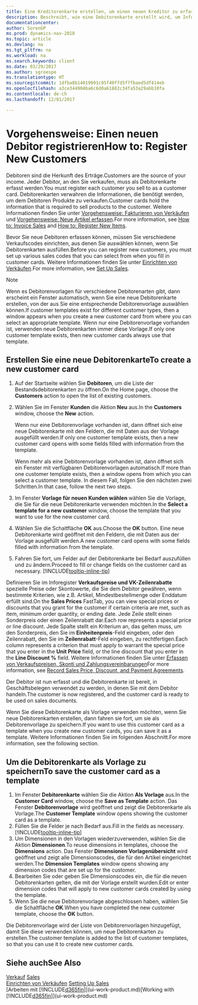 ```yaml
---
title: Eine Kreditorenkarte erstellen, um einen neuen Kreditor zu erfassen
description: Beschreibt, wie eine Debitorenkarte erstellt wird, um Informationen zu jedem neuen Debitor oder Clients zu erfassen, an die Sie verkaufen.
documentationcenter: 
author: SorenGP
ms.prod: dynamics-nav-2018
ms.topic: article
ms.devlang: na
ms.tgt_pltfrm: na
ms.workload: na
ms.search.keywords: client
ms.date: 03/29/2017
ms.author: sgroespe
ms.translationtype: HT
ms.sourcegitcommit: 1dfba8b14019991c95f40ffd5f7fbaed5df414eb
ms.openlocfilehash: a3ce344904ba6c6d0a61882c34fa53a29abb10fa
ms.contentlocale: de-ch
ms.lasthandoff: 12/01/2017

---
```

# <a name="how-to-register-new-customers"></a><span data-ttu-id="28fe5-103">Vorgehensweise: Einen neuen Debitor registrieren</span><span class="sxs-lookup"><span data-stu-id="28fe5-103">How to: Register New Customers</span></span>
<span data-ttu-id="28fe5-104">Debitoren sind die Herkunft des Erträge.</span><span class="sxs-lookup"><span data-stu-id="28fe5-104">Customers are the source of your income.</span></span> <span data-ttu-id="28fe5-105">Jeder Debitor, an den Sie verkaufen, muss als Debitorenkarte erfasst werden.</span><span class="sxs-lookup"><span data-stu-id="28fe5-105">You must register each customer you sell to as a customer card.</span></span> <span data-ttu-id="28fe5-106">Debitorenkarten verwahren die Informationen, die benötigt werden, um dem Debitoren Produkte zu verkaufen.</span><span class="sxs-lookup"><span data-stu-id="28fe5-106">Customer cards hold the information that is required to sell products to the customer.</span></span> <span data-ttu-id="28fe5-107">Weitere Informationen finden Sie unter [Vorgehensweise: Fakturieren von Verkäufen](sales-how-invoice-sales.md) und [Vorgehensweise: Neue Artikel erfassen](inventory-how-register-new-items.md).</span><span class="sxs-lookup"><span data-stu-id="28fe5-107">For more information, see [How to: Invoice Sales](sales-how-invoice-sales.md) and [How to: Register New Items](inventory-how-register-new-items.md).</span></span>  

<span data-ttu-id="28fe5-108">Bevor Sie neue Debitoren erfassen können, müssen Sie verschiedene Verkaufscodes einrichten, aus denen Sie auswählen können, wenn Sie Debitorenkarten ausfüllen.</span><span class="sxs-lookup"><span data-stu-id="28fe5-108">Before you can register new customers, you must set up various sales codes that you can select from when you fill in customer cards.</span></span> <span data-ttu-id="28fe5-109">Weitere Informationen finden Sie unter [Einrichten von Verkäufen](sales-setup-sales.md).</span><span class="sxs-lookup"><span data-stu-id="28fe5-109">For more information, see [Set Up Sales](sales-setup-sales.md).</span></span>

> [!NOTE]  
>   <span data-ttu-id="28fe5-110">Wenn es Debitorenvorlagen für verschiedene Debitorenarten gibt, dann erscheint ein Fenster automatisch, wenn Sie eine neue Debitorenkarte erstellen, von der aus Sie eine entsprechende Debitorenvorlage auswählen können.</span><span class="sxs-lookup"><span data-stu-id="28fe5-110">If customer templates exist for different customer types, then a window appears when you create a new customer card from where you can select an appropriate template.</span></span> <span data-ttu-id="28fe5-111">Wenn nur eine Debitorenvorlage vorhanden ist, verwenden neue Debitorenkarten immer diese Vorlage.</span><span class="sxs-lookup"><span data-stu-id="28fe5-111">If only one customer template exists, then new customer cards always use that template.</span></span>

## <a name="to-create-a-new-customer-card"></a><span data-ttu-id="28fe5-112">Erstellen Sie eine neue Debitorenkarte</span><span class="sxs-lookup"><span data-stu-id="28fe5-112">To create a new customer card</span></span>
1. <span data-ttu-id="28fe5-113">Auf der Startseite wählen Sie **Debitoren**, um die Liste der Bestandsdebitorenkarten zu öffnen.</span><span class="sxs-lookup"><span data-stu-id="28fe5-113">On the Home page, choose the **Customers** action to open the list of existing customers.</span></span>  
2. <span data-ttu-id="28fe5-114">Wählen Sie im Fenster **Kunden** die Aktion **Neu** aus.</span><span class="sxs-lookup"><span data-stu-id="28fe5-114">In the **Customers** window, choose the **New** action.</span></span>

    <span data-ttu-id="28fe5-115">Wenn nur eine Debitorenvorlage vorhanden ist, dann öffnet sich eine neue Debitorenkarte mit den Feldern, die mit Daten aus der Vorlage ausgefüllt werden.</span><span class="sxs-lookup"><span data-stu-id="28fe5-115">If only one customer template exists, then a new customer card opens with some fields filled with information from the template.</span></span>

    <span data-ttu-id="28fe5-116">Wenn mehr als eine Debitorenvorlage vorhanden ist, dann öffnet sich ein Fenster mit verfügbaren Debitorenvorlagen automatisch.</span><span class="sxs-lookup"><span data-stu-id="28fe5-116">If more than one customer template exists, then a window opens from which you can select a customer template.</span></span> <span data-ttu-id="28fe5-117">In diesem Fall, folgen Sie den nächsten zwei Schritten.</span><span class="sxs-lookup"><span data-stu-id="28fe5-117">In that case, follow the next two steps.</span></span>
3. <span data-ttu-id="28fe5-118">Im Fenster **Vorlage für neuen Kunden wählen** wählen Sie die Vorlage, die Sie für die neue Debitorenkarte verwenden möchten.</span><span class="sxs-lookup"><span data-stu-id="28fe5-118">In the **Select a template for a new customer** window, choose the template that you want to use for the new customer card.</span></span>
4. <span data-ttu-id="28fe5-119">Wählen Sie die Schaltfläche **OK** aus.</span><span class="sxs-lookup"><span data-stu-id="28fe5-119">Choose the **OK** button.</span></span> <span data-ttu-id="28fe5-120">Eine neue Debitorenkarte wird geöffnet mit den Feldern, die mit Daten aus der Vorlage ausgefüllt werden.</span><span class="sxs-lookup"><span data-stu-id="28fe5-120">A new customer card opens with some fields filled with information from the template.</span></span>  
5. <span data-ttu-id="28fe5-121">Fahren Sie fort, um Felder auf der Debitorenkarte bei Bedarf auszufüllen und zu ändern.</span><span class="sxs-lookup"><span data-stu-id="28fe5-121">Proceed to fill or change fields on the customer card as necessary.</span></span> [!INCLUDE[tooltip-inline-tip](includes/tooltip-inline-tip_md.md)]

<span data-ttu-id="28fe5-122">Definieren Sie im Inforegister **Verkaufspreise und VK-Zeilenrabatte** spezielle Preise oder Skontowerte, die Sie dem Debitor gewähren, wenn bestimmte Kriterien, wie z.B. Artikel, Mindestbestellmenge oder Enddatum erfüllt sind.</span><span class="sxs-lookup"><span data-stu-id="28fe5-122">On the **Sales Prices** FastTab, you can view special prices or discounts that you grant for the customer if certain criteria are met, such as item, minimum order quantity, or ending date.</span></span> <span data-ttu-id="28fe5-123">Jede Zeile stellt einen Sonderpreis oder einen Zeilenrabatt dar.</span><span class="sxs-lookup"><span data-stu-id="28fe5-123">Each row represents a special price or line discount.</span></span> <span data-ttu-id="28fe5-124">Jede Spalte stellt ein Kriterium an, das gelten muss, um den Sonderpreis, den Sie im **Einheitenpreis**-Feld eingeben, oder den Zeilenrabatt, den Sie im **Zeilenrabatt**-Feld eingeben, zu rechtfertigen.</span><span class="sxs-lookup"><span data-stu-id="28fe5-124">Each column represents a criterion that must apply to warrant the special price that you enter in the **Unit Price** field, or the line discount that you enter in the **Line Discount %** field.</span></span> <span data-ttu-id="28fe5-125">Weitere Informationen finden Sie unter [Erfassen von Verkaufspreisen, Skonti und Zahlungsvereinbarungen](sales-how-record-sales-price-discount-payment-agreements.md)</span><span class="sxs-lookup"><span data-stu-id="28fe5-125">For more information, see [Record Sales Price, Discount, and Payment Agreements](sales-how-record-sales-price-discount-payment-agreements.md).</span></span>

<span data-ttu-id="28fe5-126">Der Debitor ist nun erfasst und die Debitorenkarte ist bereit, in Geschäftsbelegen verwendet zu werden, in denen Sie mit dem Debitor handeln.</span><span class="sxs-lookup"><span data-stu-id="28fe5-126">The customer is now registered, and the customer card is ready to be used on sales documents.</span></span>

<span data-ttu-id="28fe5-127">Wenn Sie diese Debitorenkarte als Vorlage verwenden möchten, wenn Sie neue Debitorenkarten erstellen, dann fahren sie fort, um sie als Debitorenvorlage zu speichern.</span><span class="sxs-lookup"><span data-stu-id="28fe5-127">If you want to use this customer card as a template when you create new customer cards, you can save it as a template.</span></span> <span data-ttu-id="28fe5-128">Weitere Informationen finden Sie im folgenden Abschnitt.</span><span class="sxs-lookup"><span data-stu-id="28fe5-128">For more information, see the following section.</span></span>

## <a name="to-save-the-customer-card-as-a-template"></a><span data-ttu-id="28fe5-129">Um die Debitorenkarte als Vorlage zu speichern</span><span class="sxs-lookup"><span data-stu-id="28fe5-129">To save the customer card as a template</span></span>
1. <span data-ttu-id="28fe5-130">Im Fenster **Debitorenkarte** wählen Sie die Aktion **Als Vorlage** aus.</span><span class="sxs-lookup"><span data-stu-id="28fe5-130">In the **Customer Card** window, choose the **Save as Template** action.</span></span> <span data-ttu-id="28fe5-131">Das Fenster **Debitorenvorlage** wird geöffnet und zeigt die Debitorenkarte als Vorlage.</span><span class="sxs-lookup"><span data-stu-id="28fe5-131">The **Customer Template** window opens showing the customer card as a template.</span></span>
2. <span data-ttu-id="28fe5-132">Füllen Sie die Felder je nach Bedarf aus.</span><span class="sxs-lookup"><span data-stu-id="28fe5-132">Fill in the fields as necessary.</span></span> [!INCLUDE[tooltip-inline-tip](includes/tooltip-inline-tip_md.md)]
3. <span data-ttu-id="28fe5-133">Um Dimensionen in den Vorlagen wiederzuverwenden, wählen Sie die Aktion **Dimensionen**.</span><span class="sxs-lookup"><span data-stu-id="28fe5-133">To reuse dimensions in templates, choose the **Dimensions** action.</span></span> <span data-ttu-id="28fe5-134">Das Fenster **Dimensionen Vorlagenübersicht** wird geöffnet und zeigt alle Dimensionscodes, die für den Artikel eingerichtet werden.</span><span class="sxs-lookup"><span data-stu-id="28fe5-134">The **Dimension Templates** window opens showing any dimension codes that are set up for the customer.</span></span>
4. <span data-ttu-id="28fe5-135">Bearbeiten Sie oder geben Sie Dimensionscodes ein, die für die neuen Debitorenkarten gelten, die mit der Vorlage erstellt wurden.</span><span class="sxs-lookup"><span data-stu-id="28fe5-135">Edit or enter dimension codes that will apply to new customer cards created by using the template.</span></span>  
5. <span data-ttu-id="28fe5-136">Wenn Sie die neue Debitorenvorlage abgeschlossen haben, wählen Sie die Schaltfläche **OK**.</span><span class="sxs-lookup"><span data-stu-id="28fe5-136">When you have completed the new customer template, choose the **OK** button.</span></span>

<span data-ttu-id="28fe5-137">Die Debitorenvorlage wird der Liste von Debitorenvorlagen hinzugefügt, damit Sie diese verwenden können, um neue Debitorenkarten zu erstellen.</span><span class="sxs-lookup"><span data-stu-id="28fe5-137">The customer template is added to the list of customer templates, so that you can use it to create new customer cards.</span></span>

## <a name="see-also"></a><span data-ttu-id="28fe5-138">Siehe auch</span><span class="sxs-lookup"><span data-stu-id="28fe5-138">See Also</span></span>
<span data-ttu-id="28fe5-139">[Verkauf](sales-manage-sales.md)  </span><span class="sxs-lookup"><span data-stu-id="28fe5-139">[Sales](sales-manage-sales.md)  </span></span>  
<span data-ttu-id="28fe5-140">[Einrichten von Verkäufen](sales-setup-sales.md)  </span><span class="sxs-lookup"><span data-stu-id="28fe5-140">[Setting Up Sales](sales-setup-sales.md)  </span></span>  
<span data-ttu-id="28fe5-141">[Arbeiten mit [!INCLUDE[d365fin](includes/d365fin_md.md)]](ui-work-product.md)</span><span class="sxs-lookup"><span data-stu-id="28fe5-141">[Working with [!INCLUDE[d365fin](includes/d365fin_md.md)]](ui-work-product.md)</span></span>

